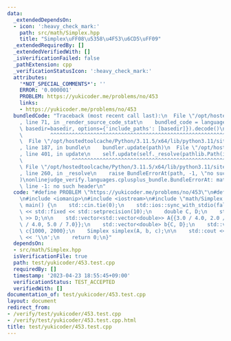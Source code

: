 ```yaml
---
data:
  _extendedDependsOn:
  - icon: ':heavy_check_mark:'
    path: src/math/Simplex.hpp
    title: "Simplex\uFF08\u5358\u4F53\u6CD5\uFF09"
  _extendedRequiredBy: []
  _extendedVerifiedWith: []
  _isVerificationFailed: false
  _pathExtension: cpp
  _verificationStatusIcon: ':heavy_check_mark:'
  attributes:
    '*NOT_SPECIAL_COMMENTS*': ''
    ERROR: '0.000001'
    PROBLEM: https://yukicoder.me/problems/no/453
    links:
    - https://yukicoder.me/problems/no/453
  bundledCode: "Traceback (most recent call last):\n  File \"/opt/hostedtoolcache/Python/3.11.5/x64/lib/python3.11/site-packages/onlinejudge_verify/documentation/build.py\"\
    , line 71, in _render_source_code_stat\n    bundled_code = language.bundle(stat.path,\
    \ basedir=basedir, options={'include_paths': [basedir]}).decode()\n          \
    \         ^^^^^^^^^^^^^^^^^^^^^^^^^^^^^^^^^^^^^^^^^^^^^^^^^^^^^^^^^^^^^^^^^^^^^^^^^^^^^^^^^\n\
    \  File \"/opt/hostedtoolcache/Python/3.11.5/x64/lib/python3.11/site-packages/onlinejudge_verify/languages/cplusplus.py\"\
    , line 187, in bundle\n    bundler.update(path)\n  File \"/opt/hostedtoolcache/Python/3.11.5/x64/lib/python3.11/site-packages/onlinejudge_verify/languages/cplusplus_bundle.py\"\
    , line 401, in update\n    self.update(self._resolve(pathlib.Path(included), included_from=path))\n\
    \                ^^^^^^^^^^^^^^^^^^^^^^^^^^^^^^^^^^^^^^^^^^^^^^^^^^^^^^^^^\n \
    \ File \"/opt/hostedtoolcache/Python/3.11.5/x64/lib/python3.11/site-packages/onlinejudge_verify/languages/cplusplus_bundle.py\"\
    , line 260, in _resolve\n    raise BundleErrorAt(path, -1, \"no such header\"\
    )\nonlinejudge_verify.languages.cplusplus_bundle.BundleErrorAt: math/Simplex.hpp:\
    \ line -1: no such header\n"
  code: "#define PROBLEM \"https://yukicoder.me/problems/no/453\"\n#define ERROR 0.000001\n\
    \n#include <iomanip>\n#include <iostream>\n#include \"math/Simplex.hpp\"\n\nint\
    \ main() {\n    std::cin.tie(0);\n    std::ios::sync_with_stdio(false);\n    std::cout\
    \ << std::fixed << std::setprecision(10);\n    double C, D;\n    std::cin >> C\
    \ >> D;\n\n    std::vector<std::vector<double>> A{{3.0 / 4.0, 2.0 / 7.0}, {1.0\
    \ / 4.0, 5.0 / 7.0}};\n    std::vector<double> b{C, D};\n    std::vector<double>\
    \ c{1000, 2000};\n    Simplex simplex(A, b, c);\n\n    std::cout << simplex.opt\
    \ << '\\n';\n    return 0;\n}"
  dependsOn:
  - src/math/Simplex.hpp
  isVerificationFile: true
  path: test/yukicoder/453.test.cpp
  requiredBy: []
  timestamp: '2023-04-23 18:55:45+09:00'
  verificationStatus: TEST_ACCEPTED
  verifiedWith: []
documentation_of: test/yukicoder/453.test.cpp
layout: document
redirect_from:
- /verify/test/yukicoder/453.test.cpp
- /verify/test/yukicoder/453.test.cpp.html
title: test/yukicoder/453.test.cpp
---
```

